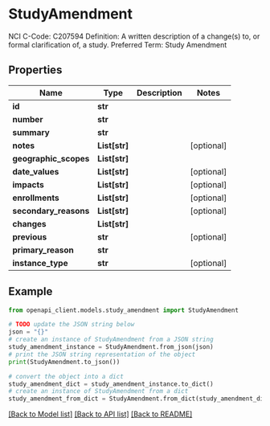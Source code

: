 # StudyAmendment

NCI C-Code: C207594 Definition: A written description of a change(s) to, or formal clarification of, a study. Preferred Term: Study Amendment

## Properties

Name | Type | Description | Notes
------------ | ------------- | ------------- | -------------
**id** | **str** |  | 
**number** | **str** |  | 
**summary** | **str** |  | 
**notes** | **List[str]** |  | [optional] 
**geographic_scopes** | **List[str]** |  | 
**date_values** | **List[str]** |  | [optional] 
**impacts** | **List[str]** |  | [optional] 
**enrollments** | **List[str]** |  | [optional] 
**secondary_reasons** | **List[str]** |  | [optional] 
**changes** | **List[str]** |  | 
**previous** | **str** |  | [optional] 
**primary_reason** | **str** |  | 
**instance_type** | **str** |  | [optional] 

## Example

```python
from openapi_client.models.study_amendment import StudyAmendment

# TODO update the JSON string below
json = "{}"
# create an instance of StudyAmendment from a JSON string
study_amendment_instance = StudyAmendment.from_json(json)
# print the JSON string representation of the object
print(StudyAmendment.to_json())

# convert the object into a dict
study_amendment_dict = study_amendment_instance.to_dict()
# create an instance of StudyAmendment from a dict
study_amendment_from_dict = StudyAmendment.from_dict(study_amendment_dict)
```
[[Back to Model list]](../README.md#documentation-for-models) [[Back to API list]](../README.md#documentation-for-api-endpoints) [[Back to README]](../README.md)



